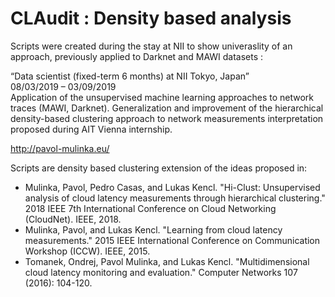 # CLAudit : Density based analysis

Scripts were created during the stay at NII to show univeraslity of an approach, previously applied to Darknet and MAWI datasets :

“Data scientist (fixed-term 6 months) at NII Tokyo, Japan”  
08/03/2019 – 03/09/2019  
Application of the unsupervised machine learning approaches to network traces (MAWI, Darknet). Generalization and improvement of the hierarchical density-based clustering approach to network measurements interpretation proposed during AIT Vienna internship.

http://pavol-mulinka.eu/ 
 
Scripts are density based clustering extension of the ideas proposed in:

 * Mulinka, Pavol, Pedro Casas, and Lukas Kencl. "Hi-Clust: Unsupervised analysis of cloud latency measurements through hierarchical clustering." 2018 IEEE 7th International Conference on Cloud Networking (CloudNet). IEEE, 2018.
 * Mulinka, Pavol, and Lukas Kencl. "Learning from cloud latency measurements." 2015 IEEE International Conference on Communication Workshop (ICCW). IEEE, 2015.
 * Tomanek, Ondrej, Pavol Mulinka, and Lukas Kencl. "Multidimensional cloud latency monitoring and evaluation." Computer Networks 107 (2016): 104-120.
